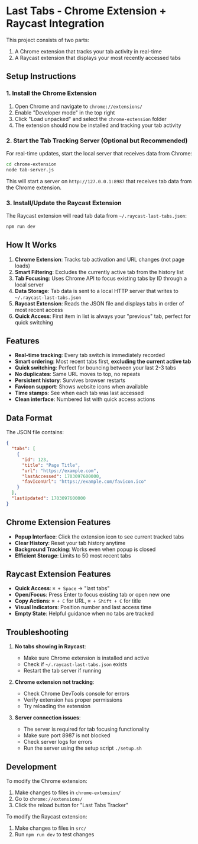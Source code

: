 # Last Tabs - Chrome Extension + Raycast Integration

This project consists of two parts:
1. A Chrome extension that tracks your tab activity in real-time
2. A Raycast extension that displays your most recently accessed tabs

## Setup Instructions

### 1. Install the Chrome Extension

1. Open Chrome and navigate to `chrome://extensions/`
2. Enable "Developer mode" in the top right
3. Click "Load unpacked" and select the `chrome-extension` folder
4. The extension should now be installed and tracking your tab activity

### 2. Start the Tab Tracking Server (Optional but Recommended)

For real-time updates, start the local server that receives data from Chrome:

```bash
cd chrome-extension
node tab-server.js
```

This will start a server on `http://127.0.0.1:8987` that receives tab data from the Chrome extension.

### 3. Install/Update the Raycast Extension

The Raycast extension will read tab data from `~/.raycast-last-tabs.json`:

```bash
npm run dev
```

## How It Works

1. **Chrome Extension**: Tracks tab activation and URL changes (not page loads)
2. **Smart Filtering**: Excludes the currently active tab from the history list
3. **Tab Focusing**: Uses Chrome API to focus existing tabs by ID through a local server
4. **Data Storage**: Tab data is sent to a local HTTP server that writes to `~/.raycast-last-tabs.json`
5. **Raycast Extension**: Reads the JSON file and displays tabs in order of most recent access
6. **Quick Access**: First item in list is always your "previous" tab, perfect for quick switching

## Features

- **Real-time tracking**: Every tab switch is immediately recorded
- **Smart ordering**: Most recent tabs first, **excluding the current active tab**
- **Quick switching**: Perfect for bouncing between your last 2-3 tabs
- **No duplicates**: Same URL moves to top, no repeats
- **Persistent history**: Survives browser restarts
- **Favicon support**: Shows website icons when available
- **Time stamps**: See when each tab was last accessed
- **Clean interface**: Numbered list with quick access actions

## Data Format

The JSON file contains:
```json
{
  "tabs": [
    {
      "id": 123,
      "title": "Page Title",
      "url": "https://example.com",
      "lastAccessed": 1703097600000,
      "favIconUrl": "https://example.com/favicon.ico"
    }
  ],
  "lastUpdated": 1703097600000
}
```

## Chrome Extension Features

- **Popup Interface**: Click the extension icon to see current tracked tabs
- **Clear History**: Reset your tab history anytime
- **Background Tracking**: Works even when popup is closed
- **Efficient Storage**: Limits to 50 most recent tabs

## Raycast Extension Features

- **Quick Access**: `⌘ + Space` → "last tabs"
- **Open/Focus**: Press Enter to focus existing tab or open new one
- **Copy Actions**: `⌘ + C` for URL, `⌘ + Shift + C` for title
- **Visual Indicators**: Position number and last access time
- **Empty State**: Helpful guidance when no tabs are tracked

## Troubleshooting

1. **No tabs showing in Raycast**: 
   - Make sure Chrome extension is installed and active
   - Check if `~/.raycast-last-tabs.json` exists
   - Restart the tab server if running

2. **Chrome extension not tracking**:
   - Check Chrome DevTools console for errors
   - Verify extension has proper permissions
   - Try reloading the extension

3. **Server connection issues**:
   - The server is required for tab focusing functionality
   - Make sure port 8987 is not blocked
   - Check server logs for errors
   - Run the server using the setup script `./setup.sh`

## Development

To modify the Chrome extension:
1. Make changes to files in `chrome-extension/`
2. Go to `chrome://extensions/`
3. Click the reload button for "Last Tabs Tracker"

To modify the Raycast extension:
1. Make changes to files in `src/`
2. Run `npm run dev` to test changes